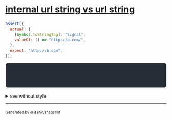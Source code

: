 # [internal url string vs url string](../../url.test.js#L206)

```js
assert({
  actual: {
    [Symbol.toStringTag]: "Signal",
    valueOf: () => "http://a.com/",
  },
  expect: "http://b.com",
});
```

![img](throw.svg)

<details>
  <summary>see without style</summary>

```console
AssertionError: actual and expect are different

actual: Signal("http://a.com/")
expect: "http://b.com"
```

</details>


---

<sub>
  Generated by <a href="https://github.com/jsenv/core/tree/main/packages/independent/snapshot">@jsenv/snapshot</a>
</sub>
